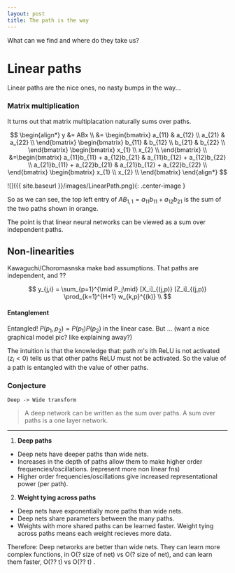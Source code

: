 ```yaml
---
layout: post
title: The path is the way
---
```


What can we find and where do they take us?

# Linear paths

Linear paths are the nice ones, no nasty bumps in the way...

### Matrix multiplication

It turns out that matrix multiplacation naturally sums over paths.

$$
\begin{align*}
y &= ABx \\
&= \begin{bmatrix}
a_{11} & a_{12} \\
a_{21} & a_{22} \\
\end{bmatrix}
\begin{bmatrix}
b_{11} & b_{12} \\
b_{21} & b_{22} \\
\end{bmatrix}
\begin{bmatrix}
x_{1} \\
x_{2} \\
\end{bmatrix} \\
&=\begin{bmatrix}
a_{11}b_{11} + a_{12}b_{21} & a_{11}b_{12} + a_{12}b_{22} \\
a_{21}b_{11} + a_{22}b_{21} & a_{21}b_{12} + a_{22}b_{22} \\
\end{bmatrix}
\begin{bmatrix}
x_{1} \\
x_{2} \\
\end{bmatrix}
\end{align*}
$$

![]({{ site.baseurl }}/images/LinearPath.png){: .center-image }

So as we can see, the top left entry of $AB_{1,1}=a_{11}b_{11} + a_{12}b_{21}$ is the sum of the two paths shown in orange.

The point is that linear neural networks can be viewed as a sum over independent paths.

<!-- Interesting similarities to graph algoriths.
Sum-product. Verterbi?
Message passing. -->

## Non-linearities

Kawaguchi/Choromasnska make bad assumptions. That paths are independent, and ??

$$
y_{j,i} = \sum_{p=1}^{\mid P_j\mid} [X_i]_{(j,p)} [Z_i]_{(j,p)} \prod_{k=1}^{H+1} w_{k,p}^{(k)} \\
$$

#### Entanglement

Entangled! $P(p_1,p_2) = P(p_1)P(p_2)$ in the linear case. But ... (want a nice graphical model pic? like explaining away?)

The intuition is that the knowledge that:
  path $m$'s ith ReLU is not activated ($z_i < 0$) tells us that other paths ReLU must not be activated.
  So the value of a path is entangled with the value of other paths.

### Conjecture

`Deep -> Wide transform`

>A deep network can be written as the sum over paths.
A sum over paths is a one layer network.

***

1. __Deep paths__
  * Deep nets have deeper paths than wide nets.
  * Increases in the depth of paths allow them to make higher order frequencies/oscillations. (represent more non linear fns)
  * Higher order frequencies/oscillations give increased representational power (per path).
2. __Weight tying across paths__
  * Deep nets have exponentially more paths than wide nets.
  * Deep nets share parameters between the many paths.
  * Weights with more shared paths can be learned faster. Weight tying across paths means each weight recieves more data.

Therefore: Deep networks are better than wide nets. They can learn more complex functions, in O(? size of net) vs O(? size of net), and can learn them faster, O(?? t) vs O(?? t) .
